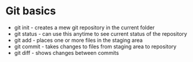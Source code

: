 # Git basics
* git init - creates a mew git repository in the current folder
* git status - can use this anytime to see current status of the repository
* git add - places one or more files in the staging area
* git commit - takes changes to files from staging area to repository
* git diff - shows changes between commits
